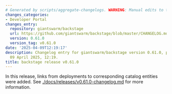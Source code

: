 ```yaml
---
# Generated by scripts/aggregate-changelogs. WARNING: Manual edits to this files will be overwritten.
changes_categories:
- Developer Portal
changes_entry:
  repository: giantswarm/backstage
  url: https://github.com/giantswarm/backstage/blob/master/CHANGELOG.md#0610---2025-04-09
  version: 0.61.0
  version_tag: v0.61.0
date: '2025-04-09T12:19:17'
description: Changelog entry for giantswarm/backstage version 0.61.0, published on
  09 April 2025, 12:19.
title: backstage release v0.61.0
---
```


In this release, links from deployments to corresponding catalog entities were added.
See [./docs/releases/v0.61.0-changelog.md](./docs/releases/v0.61.0-changelog.md) for more information.
